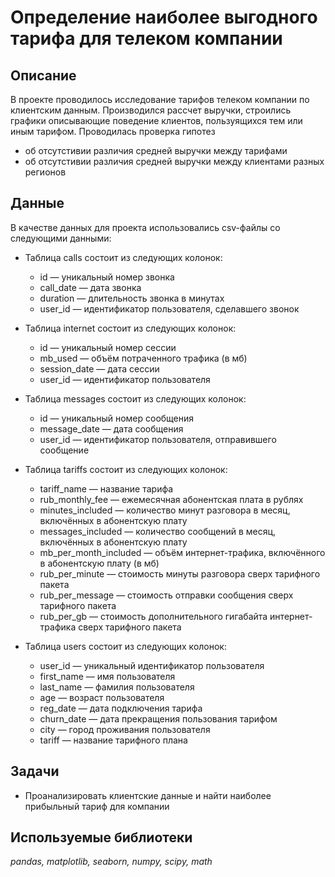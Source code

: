 # Определение наиболее выгодного тарифа для телеком компании
## Описание
В проекте проводилось исследование тарифов телеком компании по клиентским данным. Производился рассчет выручки, строились графики описывающие поведение клиентов, пользуящихся тем или иным тарифом. Проводилась проверка гипотез
- об отсутстивии различия средней выручки между тарифами
- об отсутстивии различия средней выручки между клиентами разных регионов

## Данные
В качестве данных для проекта использовались csv-файлы со следующими данными:
- Таблица calls состоит из следующих колонок:
    * id — уникальный номер звонка
    * call_date — дата звонка
    * duration — длительность звонка в минутах
    * user_id — идентификатор пользователя, сделавшего звонок

- Таблица internet  состоит из следующих колонок:
    * id — уникальный номер сессии
    * mb_used — объём потраченного трафика (в мб)
    * session_date — дата сессии
    * user_id — идентификатор пользователя

- Таблица messages  состоит из следующих колонок:
    * id — уникальный номер сообщения
    * message_date — дата сообщения
    * user_id — идентификатор пользователя, отправившего сообщение

- Таблица tariffs  состоит из следующих колонок:
    * tariff_name — название тарифа
    * rub_monthly_fee — ежемесячная абонентская плата в рублях
    * minutes_included — количество минут разговора в месяц, включённых в абонентскую плату
    * messages_included — количество сообщений в месяц, включённых в абонентскую плату
    * mb_per_month_included — объём интернет-трафика, включённого в абонентскую плату (в мб)
    * rub_per_minute — стоимость минуты разговора сверх тарифного пакета 
    * rub_per_message — стоимость отправки сообщения сверх тарифного пакета
    * rub_per_gb — стоимость дополнительного гигабайта интернет-трафика сверх тарифного пакета

- Таблица users  состоит из следующих колонок:
    * user_id — уникальный идентификатор пользователя
    * first_name — имя пользователя
    * last_name — фамилия пользователя
    * age — возраст пользователя
    * reg_date — дата подключения тарифа
    * churn_date — дата прекращения пользования тарифом 
    * city — город проживания пользователя
    * tariff — название тарифного плана

## Задачи
- Проанализировать клиентские данные и найти наиболее прибыльный тариф для компании

## Используемые библиотеки
*pandas, matplotlib, seaborn, numpy, scipy, math*
